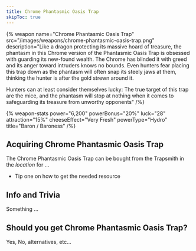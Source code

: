 ```yaml
---
title: Chrome Phantasmic Oasis Trap
skipToc: true
---
```


{% weapon
 name="Chrome Phantasmic Oasis Trap"
 src="/images/weapons/chrome-phantasmic-oasis-trap.png"
 description="Like a dragon protecting its massive hoard of treasure, the phantasm in this Chrome version of the Phantasmic Oasis Trap is obsessed with guarding its new-found wealth. The Chrome has blinded it with greed and its anger toward intruders knows no bounds. Even hunters fear placing this trap down as the phantasm will often snap its steely jaws at them, thinking the hunter is after the gold strewn around it.

Hunters can at least consider themselves lucky: The true target of this trap are the mice, and the phantasm will stop at nothing when it comes to safeguarding its treasure from unworthy opponents"
/%}

{% weapon-stats
 power="6,200"
 powerBonus="20%"
 luck="28"
 attraction="15%"
 cheeseEffect="Very Fresh"
 powerType="Hydro"
 title="Baron / Baroness"
/%}

## Acquiring Chrome Phantasmic Oasis Trap

The Chrome Phantasmic Oasis Trap can be bought from the Trapsmith in the *location* for ...

- Tip one on how to get the needed resource

## Info and Trivia

Something ...

## Should you get Chrome Phantasmic Oasis Trap?

Yes, No, alternatives, etc...
